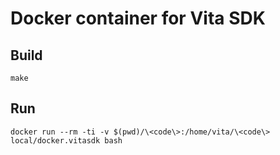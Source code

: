 # Docker container for Vita SDK

## Build

    make

## Run

    docker run --rm -ti -v $(pwd)/\<code\>:/home/vita/\<code\> local/docker.vitasdk bash
